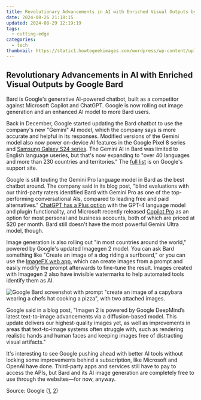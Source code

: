 ```yaml
---
title: Revolutionary Advancements in AI with Enriched Visual Outputs by Google Bard
date: 2024-08-26 21:18:15
updated: 2024-08-29 12:19:19
tags:
  - cutting-edge
categories:
  - tech
thumbnail: https://static1.howtogeekimages.com/wordpress/wp-content/uploads/2024/02/bardimages.jpg
---
```


## Revolutionary Advancements in AI with Enriched Visual Outputs by Google Bard

Bard is Google's generative AI-powered chatbot, built as a competitor against Microsoft Copilot and ChatGPT. Google is now rolling out image generation and an enhanced AI model to more Bard users.

 Back in December, Google started updating the Bard chatbot to use the company's new "Gemini" AI model, which the company says is more accurate and helpful in its responses. Modified versions of the Gemini model also now power on-device AI features in the Google Pixel 8 series and [Samsung Galaxy S24 series](https://screen-mirroring-recording.techidaily.com/2024-approved-unlocking-stream-efficiency-obs-meets-zoom/). The Gemini AI in Bard was limited to English language useries, but that's now expanding to "over 40 languages and more than 230 countries and territories." The [full list](https://support.google.com/bard/answer/13575153?hl=en) is on Google's support site.

 Google is still touting the Gemini Pro language model in Bard as the best chatbot around. The company said in its blog post, "blind evaluations with our third-party raters identified Bard with Gemini Pro as one of the top-performing conversational AIs, compared to leading free and paid alternatives." [ChatGPT has a Plus option](https://android-location.techidaily.com/in-2024-3-effective-methods-to-fake-gps-location-on-android-for-your-vivo-y78t-drfone-by-drfone-virtual/) with the GPT-4 language model and plugin functionality, and Microsoft recently released [Copilot Pro](https://extra-skills.techidaily.com/in-2024-photoshop-facebackground-anonymity-guide/) as an option for most personal and business accounts, both of which are priced at $20 per month. Bard still doesn't have the most powerful Gemini Ultra model, though.

 Image generation is also rolling out "in most countries around the world," powered by Google's updated Imagegen 2 model. You can ask Bard something like "Create an image of a dog riding a surfboard," or you can use the [ImageFX web app](https://blog.google/technology/ai/google-labs-imagefx-textfx-generative-ai), which can create images from a prompt and easily modify the prompt afterwards to fine-tune the result. Images created with Imagegen 2 also have invisible watermarks to help automated tools identify them as AI.

![Google Bard screenshot with prompt "create an image of a capybara wearing a chefs hat cooking a pizza", with two attached images.](https://static1.howtogeekimages.com/wordpress/wp-content/uploads/2024/02/clipboard-feb-2-2024-at-1-43-pm.png) 

 Google said in a blog post, "Imagen 2 is powered by Google DeepMind’s latest text-to-image advancements via a diffusion-based model. This update delivers our highest-quality images yet, as well as improvements in areas that text-to-image systems often struggle with, such as rendering realistic hands and human faces and keeping images free of distracting visual artifacts."

 It's interesting to see Google pushing ahead with better AI tools without locking some improvements behind a subscription, like Microsoft and OpenAI have done. Third-party apps and services still have to pay to access the APIs, but Bard and its AI image generation are completely free to use through the websites—for now, anyway.

 Source: Google ([1](https://blog.google/products/bard/google-bard-gemini-pro-image-generation/), [2](https://blog.google/technology/ai/google-imagen-2/))

<ins class="adsbygoogle"
     style="display:block"
     data-ad-format="autorelaxed"
     data-ad-client="ca-pub-7571918770474297"
     data-ad-slot="1223367746"></ins>



<ins class="adsbygoogle"
     style="display:block"
     data-ad-client="ca-pub-7571918770474297"
     data-ad-slot="8358498916"
     data-ad-format="auto"
     data-full-width-responsive="true"></ins>
